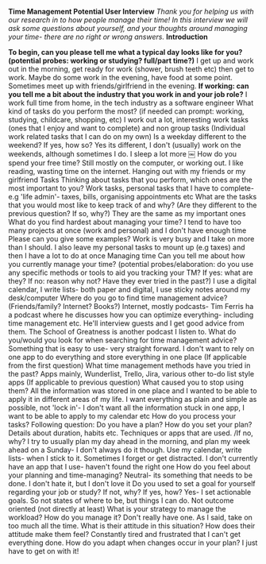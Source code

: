 **Time Management Potential User Interview** 
*Thank you for helping us with our research in to how people manage their time! In this interview we will ask some questions about yourself, and your thoughts around managing your time- there are no right or wrong answers.* 
**Introduction** 

**To begin, can you please tell me what a typical day looks like for you? (potential probes: working or studying? full/part time?)** 
I get up and work out in the morning, get ready for work (shower, brush teeth etc) then get to work. Maybe do some work in the evening, have food at some point. Sometimes meet up with friends/girlfriend in the evening. 
**If working: can you tell me a bit about the industry that you work in and your job role?**
I work full time from home, in the tech industry as a software engineer 
What kind of tasks do you perform the most? (if needed can prompt: working, studying, childcare, shopping, etc) 
I work out a lot, interesting work tasks (ones that I enjoy and want to complete) and non group tasks (Individual work related tasks that I can do on my own) 
Is a weekday different to the weekend? If yes, how so? 
Yes its different, I don't (usually) work on the weekends, although sometimes I do. I sleep a lot more 
￼ 
How do you spend your free time? 
Still mostly on the computer, or working out. I like reading, wasting time on the internet. Hanging out with my friends or my girlfriend 
Tasks 
Thinking about tasks that you perform, which ones are the most important to you? 
Work tasks, personal tasks that I have to complete- e.g 'life admin'- taxes, bills, organising appointments etc 
What are the tasks that you would most like to keep track of and why? (Are they different to the previous question? If so, why?) 
They are the same as my important ones 
What do you find hardest about managing your time? 
I tend to have too many projects at once (work and personal) and I don't have enough time 
Please can you give some examples? 
Work is very busy and I take on more than I should. I also leave my personal tasks to mount up (e.g taxes) and then I have a lot to do at once 
Managing time 
Can you tell me about how you currently manage your time? (potential probes/elaboration: do you use any specific methods or tools to aid you tracking your TM? If yes: what are they? If no: reason why not? Have they ever tried in the past?) 
I use a digital calendar, I write lists- both paper and digital, I use sticky notes around my desk/computer 
Where do you go to find time management advice? (Friends/family? Internet? Books?) 
Internet, mostly podcasts- Tim Ferris ha a podcast where he discusses how you can optimize everything- including time management etc. He'll interview guests and I get good advice from them. The School of Greatness is another podcast I listen to. 
What do you/would you look for when searching for time management advice? 
Something that is easy to use- very straight forward. I don't want to rely on one app to do everything and store everything in one place 
(If applicable from the first question) What time management methods have you tried in the past? 
Apps mainly, Wunderlist, Trello, Jira, various other to-do list style apps 
(If applicable to previous question) What caused you to stop using them? 
All the information was stored in one place and I wanted to be able to apply it in different areas of my life. I want everything as plain and simple as possible, not 'lock in'- I don't want all the information stuck in one app, I want to be able to apply to my calendar etc 
How do you process your tasks? 
Following question: Do you have a plan? How do you set your plan? Details about duration, habits etc. Techniques or apps that are used. /If no, why? 
I try to usually plan my day ahead in the morning, and plan my week ahead on a Sunday- I don't always do it though. Use my calendar, write lists- when I stick to it. Sometimes I forget or get distracted. I don't currently have an app that I use- haven't found the right one 
How do you feel about your planning and time-managing? 
Neutral- its something that needs to be done. I don't hate it, but I don't love it 
Do you used to set a goal for yourself regarding your job or study? If not, why? If yes, how? 
Yes- I set actionable goals. So not states of where to be, but things I can do. Not outcome oriented (not directly at least) 
What is your strategy to manage the workload? How do you manage it? 
Don't really have one. As I said, take on too much all the time. 
What is their attitude in this situation? How does their attitude make them feel? 
Constantly tired and frustrated that I can't get everything done. 
How do you adapt when changes occur in your plan? 
I just have to get on with it! 
